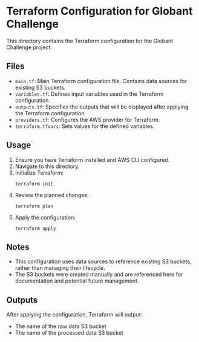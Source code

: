 
# Terraform Configuration for Globant Challenge

This directory contains the Terraform configuration for the Globant Challenge project.

## Files

- `main.tf`: Main Terraform configuration file. Contains data sources for existing S3 buckets.
- `variables.tf`: Defines input variables used in the Terraform configuration.
- `outputs.tf`: Specifies the outputs that will be displayed after applying the Terraform configuration.
- `providers.tf`: Configures the AWS provider for Terraform.
- `terraform.tfvars`: Sets values for the defined variables.

## Usage

1. Ensure you have Terraform installed and AWS CLI configured.
2. Navigate to this directory.
3. Initialize Terraform:
   ```
   terraform init
   ```
4. Review the planned changes:
   ```
   terraform plan
   ```
5. Apply the configuration:
   ```
   terraform apply
   ```

## Notes

- This configuration uses data sources to reference existing S3 buckets, rather than managing their lifecycle.
- The S3 buckets were created manually and are referenced here for documentation and potential future management.

## Outputs

After applying the configuration, Terraform will output:
- The name of the raw data S3 bucket
- The name of the processed data S3 bucket







